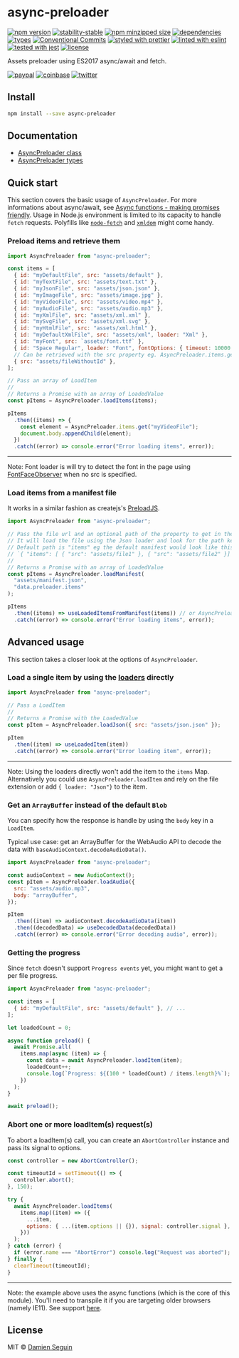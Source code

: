 # async-preloader

[![npm version](https://img.shields.io/npm/v/async-preloader)](https://www.npmjs.com/package/async-preloader)
[![stability-stable](https://img.shields.io/badge/stability-stable-green.svg)](https://www.npmjs.com/package/async-preloader)
[![npm minzipped size](https://img.shields.io/bundlephobia/minzip/async-preloader)](https://bundlephobia.com/package/async-preloader)
[![dependencies](https://img.shields.io/librariesio/release/npm/async-preloader)](https://github.com/dmnsgn/async-preloader/blob/main/package.json)
[![types](https://img.shields.io/npm/types/async-preloader)](https://github.com/microsoft/TypeScript)
[![Conventional Commits](https://img.shields.io/badge/Conventional%20Commits-1.0.0-fa6673.svg)](https://conventionalcommits.org)
[![styled with prettier](https://img.shields.io/badge/styled_with-Prettier-f8bc45.svg?logo=prettier)](https://github.com/prettier/prettier)
[![linted with eslint](https://img.shields.io/badge/linted_with-ES_Lint-4B32C3.svg?logo=eslint)](https://github.com/eslint/eslint)
[![tested with jest](https://img.shields.io/badge/tested_with-jest-99424f.svg)](https://github.com/facebook/jest)
[![license](https://img.shields.io/github/license/dmnsgn/async-preloader)](https://github.com/dmnsgn/async-preloader/blob/main/LICENSE.md)

Assets preloader using ES2017 async/await and fetch.

[![paypal](https://img.shields.io/badge/donate-paypal-informational?logo=paypal)](https://paypal.me/dmnsgn)
[![coinbase](https://img.shields.io/badge/donate-coinbase-informational?logo=coinbase)](https://commerce.coinbase.com/checkout/56cbdf28-e323-48d8-9c98-7019e72c97f3)
[![twitter](https://img.shields.io/twitter/follow/dmnsgn?style=social)](https://twitter.com/dmnsgn)

## Install

```bash
npm install --save async-preloader
```

## Documentation

- [AsyncPreloader class](https://dmnsgn.github.io/async-preloader/classes/index.asyncpreloader.html)
- [AsyncPreloader types](https://dmnsgn.github.io/async-preloader/modules/types.html)

## Quick start

This section covers the basic usage of `AsyncPreloader`. For more informations about async/await, see [Async functions - making promises friendly](https://developers.google.com/web/fundamentals/primers/async-functions). Usage in Node.js environment is limited to its capacity to handle `fetch` requests. Polyfills like [`node-fetch`](https://www.npmjs.com/package/node-fetch) and [`xmldom`](https://www.npmjs.com/package/xmldom) might come handy.

### Preload items and retrieve them

```javascript
import AsyncPreloader from "async-preloader";

const items = [
  { id: "myDefaultFile", src: "assets/default" },
  { id: "myTextFile", src: "assets/text.txt" },
  { id: "myJsonFile", src: "assets/json.json" },
  { id: "myImageFile", src: "assets/image.jpg" },
  { id: "myVideoFile", src: "assets/video.mp4" },
  { id: "myAudioFile", src: "assets/audio.mp3" },
  { id: "myXmlFile", src: "assets/xml.xml" },
  { id: "mySvgFile", src: "assets/xml.svg" },
  { id: "myHtmlFile", src: "assets/xml.html" },
  { id: "myDefaultXmlFile", src: "assets/xml", loader: "Xml" },
  { id: "myFont", src: `assets/font.ttf` },
  { id: "Space Regular", loader: "Font", fontOptions: { timeout: 10000 } },
  // Can be retrieved with the src property eg. AsyncPreloader.items.get("assets/fileWithoutId")
  { src: "assets/fileWithoutId" },
];

// Pass an array of LoadItem
//
// Returns a Promise with an array of LoadedValue
const pItems = AsyncPreloader.loadItems(items);

pItems
  .then((items) => {
    const element = AsyncPreloader.items.get("myVideoFile");
    document.body.appendChild(element);
  })
  .catch((error) => console.error("Error loading items", error));
```

---

Note: Font loader is will try to detect the font in the page using [FontFaceObserver](https://github.com/dmnsgn/fontfaceobserver) when no src is specified.

### Load items from a manifest file

It works in a similar fashion as createjs's [PreloadJS](http://www.createjs.com/docs/preloadjs/classes/LoadQueue.html).

```javascript
import AsyncPreloader from "async-preloader";

// Pass the file url and an optional path of the property to get in the JSON file.
// It will load the file using the Json loader and look for the path key expecting an array of `LoadItem`s.
// Default path is "items" eg the default manifest would look like this:
// `{ "items": [ { "src": "assets/file1" }, { "src": "assets/file2" }] }`
//
// Returns a Promise with an array of LoadedValue
const pItems = AsyncPreloader.loadManifest(
  "assets/manifest.json",
  "data.preloader.items"
);

pItems
  .then((items) => useLoadedItemsFromManifest(items)) // or AsyncPreloader.items.get("src or id")
  .catch((error) => console.error("Error loading items", error));
```

## Advanced usage

This section takes a closer look at the options of `AsyncPreloader`.

### Load a single item by using the [loaders](https://github.com/dmnsgn/async-preloader/blob/master/src/index.ts#L40) directly

```javascript
import AsyncPreloader from "async-preloader";

// Pass a LoadItem
//
// Returns a Promise with the LoadedValue
const pItem = AsyncPreloader.loadJson({ src: "assets/json.json" });

pItem
  .then((item) => useLoadedItem(item))
  .catch((error) => console.error("Error loading item", error));
```

---

Note: Using the loaders directly won't add the item to the `items` Map.
Alternatively you could use `AsyncPreloader.loadItem` and rely on the file extension or add `{ loader: "Json"}` to the item.

### Get an `ArrayBuffer` instead of the default `Blob`

You can specify how the response is handle by using the `body` key in a `LoadItem`.

Typical use case: get an ArrayBuffer for the WebAudio API to decode the data with `baseAudioContext.decodeAudioData()`.

```javascript
import AsyncPreloader from "async-preloader";

const audioContext = new AudioContext();
const pItem = AsyncPreloader.loadAudio({
  src: "assets/audio.mp3",
  body: "arrayBuffer",
});

pItem
  .then((item) => audioContext.decodeAudioData(item))
  .then((decodedData) => useDecodedData(decodedData))
  .catch((error) => console.error("Error decoding audio", error));
```

### Getting the progress

Since `fetch` doesn't support `Progress events` yet, you might want to get a per file progress.

```javascript
import AsyncPreloader from "async-preloader";

const items = [
  { id: "myDefaultFile", src: "assets/default" }, // ...
];

let loadedCount = 0;

async function preload() {
  await Promise.all(
    items.map(async (item) => {
      const data = await AsyncPreloader.loadItem(item);
      loadedCount++;
      console.log(`Progress: ${(100 * loadedCount) / items.length}%`);
    })
  );
}

await preload();
```

### Abort one or more loadItem(s) request(s)

To abort a loadItem(s) call, you can create an `AbortController` instance and pass its signal to options.

```javascript
const controller = new AbortController();

const timeoutId = setTimeout(() => {
  controller.abort();
}, 150);

try {
  await AsyncPreloader.loadItems(
    items.map((item) => ({
      ...item,
      options: { ...(item.options || {}), signal: controller.signal },
    }))
  );
} catch (error) {
  if (error.name === "AbortError") console.log("Request was aborted");
} finally {
  clearTimeout(timeoutId);
}
```

---

Note: the example above uses the async functions (which is the core of this module). You'll need to transpile it if you are targeting older browsers (namely IE11). See support [here](https://caniuse.com/#feat=async-functions).

## License

MIT © [Damien Seguin](https://github.com/dmnsgn)
